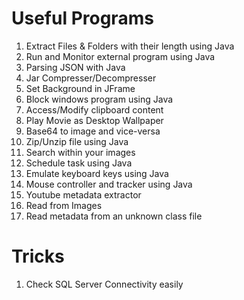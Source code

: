 # Useful Programs

1) Extract Files & Folders with their length using Java <br/>
2) Run and Monitor external program using Java <br/>
3) Parsing JSON with Java <br/>
4) Jar Compresser/Decompresser <br/>
5) Set Background in JFrame <br/>
6) Block windows program using Java <br/>
7) Access/Modify clipboard content <br/>
8) Play Movie as Desktop Wallpaper <br/>
9) Base64 to image and vice-versa <br/>
10) Zip/Unzip file using Java <br/>
11) Search within your images <br/>
12) Schedule task using Java <br/>
13) Emulate keyboard keys using Java <br/>
14) Mouse controller and tracker using Java <br/>
15) Youtube metadata extractor <br/>
16) Read from Images <br/>
17) Read metadata from an unknown class file <br/>

# Tricks

1) Check SQL Server Connectivity easily <br/>
